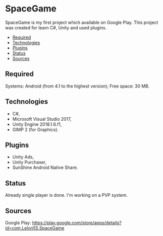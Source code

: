 # SpaceGame
SpaceGame is my first project which available on Google Play.
This project was created for learn C#, Unity and used plugins.

* [Required](#required)
* [Technologies](#technologies)
* [Plugins](#plugins)
* [Status](#status)
* [Sources](#sources)

## Required

Systems: Android (from 4.1 to the highest version);
Free space: 30 MB.

## Technologies
- C#,
- Microsoft Visual Studio 2017,
- Unity Engine 2018.1.6.f1,
- GIMP 2 (for Graphics).

## Plugins
- Unity Ads,
- Unity Purchaser,
- SunShine Android Native Share.

## Status
Already single player is done. I'm working on a PVP system.

## Sources
Google Play: https://play.google.com/store/apps/details?id=com.Lelon55.SpaceGame
